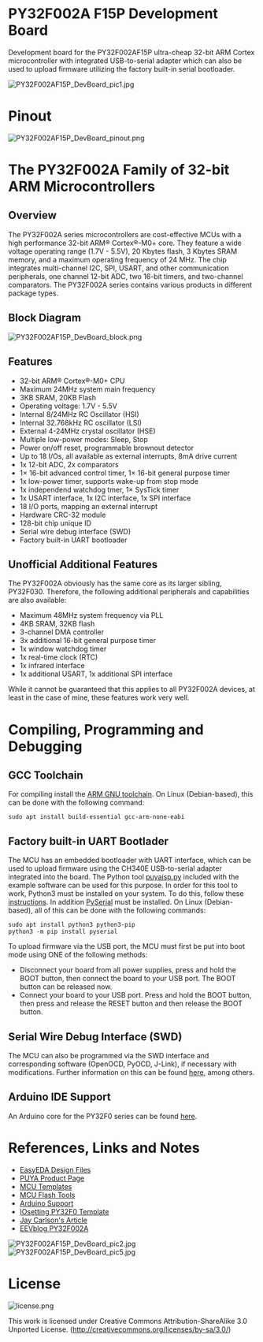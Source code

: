 # PY32F002A F15P Development Board
Development board for the PY32F002AF15P ultra-cheap 32-bit ARM Cortex microcontroller with integrated USB-to-serial adapter which can also be used to upload firmware utilizing the factory built-in serial bootloader.

![PY32F002AF15P_DevBoard_pic1.jpg](https://raw.githubusercontent.com/wagiminator/Development-Boards/main/PY32F002AF15P_DevBoard/documentation/PY32F002AF15P_DevBoard_pic1.jpg)

# Pinout
![PY32F002AF15P_DevBoard_pinout.png](https://raw.githubusercontent.com/wagiminator/Development-Boards/main/PY32F002AF15P_DevBoard/documentation/PY32F002AF15P_DevBoard_pinout.png)

# The PY32F002A Family of 32-bit ARM Microcontrollers
## Overview
The PY32F002A series microcontrollers are cost-effective MCUs with a high performance 32-bit ARM® Cortex®-M0+ core. They feature a wide voltage operating range (1.7V - 5.5V), 20 Kbytes flash, 3 Kbytes SRAM memory, and a maximum operating frequency of 24 MHz. The chip integrates multi-channel I2C, SPI, USART, and other communication peripherals, one channel 12-bit ADC, two 16-bit timers, and two-channel comparators. The PY32F002A series contains various products in different package types.

## Block Diagram
![PY32F002AF15P_DevBoard_block.png](https://raw.githubusercontent.com/wagiminator/Development-Boards/main/PY32F002AF15P_DevBoard/documentation/PY32F002AF15P_DevBoard_block.png)

## Features
- 32-bit ARM® Cortex®-M0+ CPU
- Maximum 24MHz system main frequency
- 3KB SRAM, 20KB Flash
- Operating voltage: 1.7V - 5.5V
- Internal 8/24MHz RC Oscillator (HSI)
- Internal 32.768kHz RC oscillator (LSI)
- External 4-24MHz crystal oscillator (HSE)
- Multiple low-power modes: Sleep, Stop
- Power on/off reset, programmable brownout detector
- Up to 18 I/Os, all available as external interrupts, 8mA drive current
- 1x 12-bit ADC, 2x comparators
- 1× 16-bit advanced control timer, 1× 16-bit general purpose timer
- 1x low-power timer, supports wake-up from stop mode
- 1x independend watchdog tmer, 1× SysTick timer
- 1x USART interface, 1x I2C interface, 1x SPI interface
- 18 I/O ports, mapping an external interrupt
- Hardware CRC-32 module
- 128-bit chip unique ID
- Serial wire debug interface (SWD)
- Factory built-in UART bootloader

## Unofficial Additional Features
The PY32F002A obviously has the same core as its larger sibling, PY32F030. Therefore, the following additional peripherals and capabilities are also available:
- Maximum 48MHz system frequency via PLL
- 4KB SRAM, 32KB flash
- 3-channel DMA controller
- 3x additional 16-bit general purpose timer
- 1x window watchdog timer
- 1x real-time clock (RTC)
- 1x infrared interface
- 1x additional USART, 1x additional SPI interface

While it cannot be guaranteed that this applies to all PY32F002A devices, at least in the case of mine, these features work very well.

# Compiling, Programming and Debugging
## GCC Toolchain
For compiling install the [ARM GNU toolchain](https://developer.arm.com/downloads/-/arm-gnu-toolchain-downloads). On Linux (Debian-based), this can be done with the following command:
```
sudo apt install build-essential gcc-arm-none-eabi
```

## Factory built-in UART Bootlader
The MCU has an embedded bootloader with UART interface, which can be used to upload firmware using the CH340E USB-to-serial adapter integrated into the board. The Python tool [puyaisp.py](https://github.com/wagiminator/MCU-Flash-Tools) included with the example software can be used for this purpose. In order for this tool to work, Python3 must be installed on your system. To do this, follow these [instructions](https://www.pythontutorial.net/getting-started/install-python/). In addition [PySerial](https://github.com/pyserial/pyserial) must be installed. On Linux (Debian-based), all of this can be done with the following commands:

```
sudo apt install python3 python3-pip
python3 -m pip install pyserial
```

To upload firmware via the USB port, the MCU must first be put into boot mode using ONE of the following methods:
- Disconnect your board from all power supplies, press and hold the BOOT button, then connect the board to your USB port. The BOOT button can be released now.
- Connect your board to your USB port. Press and hold the BOOT button, then press and release the RESET button and then release the BOOT button.

## Serial Wire Debug Interface (SWD)
The MCU can also be programmed via the SWD interface and corresponding software (OpenOCD, PyOCD, J-Link), if necessary with modifications. Further information on this can be found [here](https://github.com/IOsetting/py32f0-template), among others.

## Arduino IDE Support
An Arduino core for the PY32F0 series can be found [here](https://github.com/py32duino/Arduino-PY32).

# References, Links and Notes
- [EasyEDA Design Files](https://oshwlab.com/wagiminator)
- [PUYA Product Page](https://www.puyasemi.com/cpzx3/info_267_aid_242_kid_235.html)
- [MCU Templates](https://github.com/wagiminator/MCU-Templates)
- [MCU Flash Tools](https://github.com/wagiminator/MCU-Flash-Tools)
- [Arduino Support](https://github.com/py32duino/Arduino-PY32)
- [IOsetting PY32F0 Template](https://github.com/IOsetting/py32f0-template)
- [Jay Carlson's Article](https://jaycarlson.net/2023/02/04/the-cheapest-flash-microcontroller-you-can-buy-is-actually-an-arm-cortex-m0/)
- [EEVblog PY32F002A](https://www.eevblog.com/forum/microcontrollers/$0-11-py32f002a-m0-24mhz-320kb-actually-324kb-more-peripherals/)

![PY32F002AF15P_DevBoard_pic2.jpg](https://raw.githubusercontent.com/wagiminator/Development-Boards/main/PY32F002AF15P_DevBoard/documentation/PY32F002AF15P_DevBoard_pic2.jpg)
![PY32F002AF15P_DevBoard_pic5.jpg](https://raw.githubusercontent.com/wagiminator/Development-Boards/main/PY32F002AF15P_DevBoard/documentation/PY32F002AF15P_DevBoard_pic5.jpg)

# License

![license.png](https://i.creativecommons.org/l/by-sa/3.0/88x31.png)

This work is licensed under Creative Commons Attribution-ShareAlike 3.0 Unported License. 
(http://creativecommons.org/licenses/by-sa/3.0/)
